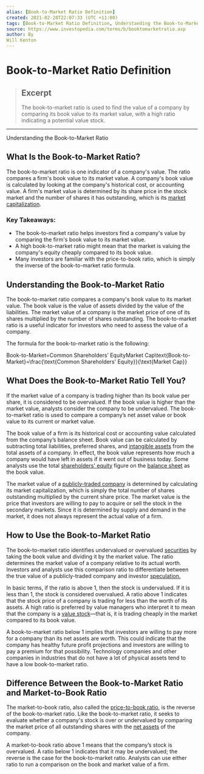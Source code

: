 ```yaml
---
alias: [Book-to-Market Ratio Definition]
created: 2021-02-28T22:07:33 (UTC +11:00)
tags: [Book-to-Market Ratio Definition, Understanding the Book-to-Market Ratio]
source: https://www.investopedia.com/terms/b/booktomarketratio.asp
author: By
Will Kenton
---
```


# Book-to-Market Ratio Definition

> ## Excerpt
> The book-to-market ratio is used to find the value of a company by comparing its book value to its market value, with a high ratio indicating a potential value stock.

---

Understanding the Book-to-Market Ratio
## What Is the Book-to-Market Ratio?

The book-to-market ratio is one indicator of a company's value. The ratio compares a firm's book value to its market value. A company's book value is calculated by looking at the company's historical cost, or accounting value. A firm's market value is determined by its share price in the stock market and the number of shares it has outstanding, which is its [market capitalization](https://www.investopedia.com/terms/m/marketcapitalization.asp).

### Key Takeaways:

-   The book-to-market ratio helps investors find a company's value by comparing the firm's book value to its market value.
-   A high book-to-market ratio might mean that the market is valuing the company's equity cheaply compared to its book value.
-   Many investors are familiar with the price-to-book ratio, which is simply the inverse of the book-to-market ratio formula.

## Understanding the Book-to-Market Ratio

The book-to-market ratio compares a company's book value to its market value. The book value is the value of assets divided by the value of the liabilities. The market value of a company is the market price of one of its shares multiplied by the number of shares outstanding. The book-to-market ratio is a useful indicator for investors who need to assess the value of a company.

The formula for the book-to-market ratio is the following:

Book-to-Market\=Common Shareholders’ EquityMarket Cap\\text{Book-to-Market}=\\frac{\\text{Common Shareholders' Equity}}{\\text{Market Cap}}

## What Does the Book-to-Market Ratio Tell You?

If the market value of a company is trading higher than its book value per share, it is considered to be overvalued. If the book value is higher than the market value, analysts consider the company to be undervalued. The book-to-market ratio is used to compare a company’s net asset value or book value to its current or market value.

The book value of a firm is its historical cost or accounting value calculated from the company’s balance sheet. Book value can be calculated by subtracting total liabilities, preferred shares, and [intangible assets](https://www.investopedia.com/terms/i/intangibleasset.asp) from the total assets of a company. In effect, the book value represents how much a company would have left in assets if it went out of business today. Some analysts use the total [shareholders' equity](https://www.investopedia.com/terms/s/shareholdersequity.asp) figure on the [balance sheet](https://www.investopedia.com/terms/b/balancesheet.asp) as the book value.

The market value of a [publicly-traded company](https://www.investopedia.com/terms/p/publiccompany.asp) is determined by calculating its market capitalization, which is simply the total number of shares outstanding multiplied by the current share price. The market value is the price that investors are willing to pay to acquire or sell the stock in the secondary markets. Since it is determined by supply and demand in the market, it does not always represent the actual value of a firm.

## How to Use the Book-to-Market Ratio

The book-to-market ratio identifies undervalued or overvalued [securities](https://www.investopedia.com/terms/s/security.asp) by taking the book value and dividing it by the market value. The ratio determines the market value of a company relative to its actual worth. Investors and analysts use this comparison ratio to differentiate between the true value of a publicly-traded company and investor [speculation.](https://www.investopedia.com/terms/s/speculation.asp)

In basic terms, if the ratio is above 1, then the stock is undervalued. If it is less than 1, the stock is considered overvalued. A ratio above 1 indicates that the stock price of a company is trading for less than the worth of its assets. A high ratio is preferred by value managers who interpret it to mean that the company is a [value stock](https://www.investopedia.com/terms/v/valuestock.asp)—that is, it is trading cheaply in the market compared to its book value.

A book-to-market ratio below 1 implies that investors are willing to pay more for a company than its net assets are worth. This could indicate that the company has healthy future profit projections and investors are willing to pay a premium for that possibility. Technology companies and other companies in industries that do not have a lot of physical assets tend to have a low book-to-market ratio.

## Difference Between the Book-to-Market Ratio and Market-to-Book Ratio

The market-to-book ratio, also called the [price-to-book ratio](https://www.investopedia.com/terms/p/price-to-bookratio.asp), is the reverse of the book-to-market ratio. Like the book-to-market ratio, it seeks to evaluate whether a company's stock is over or undervalued by comparing the market price of all outstanding shares with the [net assets](https://www.investopedia.com/terms/a/assetvaluation.asp) of the company.

A market-to-book ratio above 1 means that the company’s stock is overvalued. A ratio below 1 indicates that it may be undervalued; the reverse is the case for the book-to-market ratio. Analysts can use either ratio to run a comparison on the book and market value of a firm.

